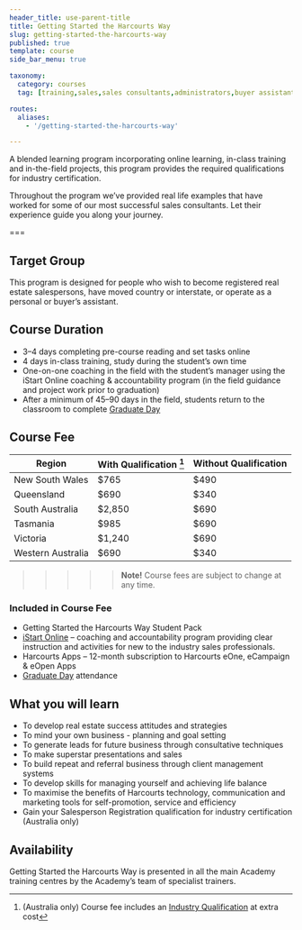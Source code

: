 ```yaml
---
header_title: use-parent-title
title: Getting Started the Harcourts Way
slug: getting-started-the-harcourts-way
published: true
template: course
side_bar_menu: true

taxonomy:
  category: courses
  tag: [training,sales,sales consultants,administrators,buyer assistants,personal assistants]

routes:
  aliases:
    - '/getting-started-the-harcourts-way'

---
```


A blended learning program incorporating online learning, in-class training and in-the-field projects, this program provides the required qualifications for industry certification.

Throughout the program we’ve provided real life examples that have worked for some of our most successful sales consultants. Let their experience guide you along your journey.

===

## Target Group
This program is designed for people who wish to become registered real estate salespersons, have moved country or interstate, or operate as a personal or buyer’s assistant.

## Course Duration
-	3–4 days completing pre-course reading and set tasks online
-	4 days in-class training, study during the student’s own time
-	One-on-one coaching in the field with the student’s manager using the iStart Online coaching & accountability program (in the field guidance and project work prior to graduation)
-	After a minimum of 45–90 days in the field, students return to the classroom to complete [Graduate Day](/sales-graduate-day)

## Course Fee
Region|With Qualification [^1] | Without Qualification
------|------------------------------------------------|----------------------
New South Wales|$765|$490
Queensland|$690|$340
South Australia|$2,850|$690
Tasmania|$985|$690
Victoria|$1,240|$690
Western Australia|$690|$340

>>>>>  **Note!** Course fees are subject to change at any time.

### Included in Course Fee
- Getting Started the Harcourts Way Student Pack
- [iStart Online](/courses/sales/istart) – coaching and accountability program providing clear instruction and activities for new to the industry sales professionals.
- Harcourts Apps – 12-month subscription to Harcourts eOne, eCampaign & eOpen Apps
- [Graduate Day](/sales-graduate-day) attendance

[^1]: (Australia only) Course fee includes an [Industry Qualification](/qualifications/australia) at extra cost

## What you will learn
- To develop real estate success attitudes and strategies
- To mind your own business - planning and goal setting
- To generate leads for future business through consultative techniques
- To make superstar presentations and sales
- To build repeat and referral business through client management systems
- To develop skills for managing yourself and achieving life balance
- To maximise the benefits of Harcourts technology, communication and marketing tools for self-promotion, service and efficiency
- Gain your Salesperson Registration qualification for industry certification (Australia only)

## Availability
Getting Started the Harcourts Way is presented in all the main Academy training centres by the Academy’s team of specialist trainers.
